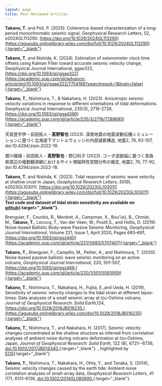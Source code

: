 ```yaml
---
layout: page
title: Peer-Reviewed Articles
---
```


**Takano, T.** and Poli, P. (2025). Coherence-based characterization of a long-period monochromatic seismic signal, Geophysical Research Letters, 52, e2024GL113290. [https://doi.org/10.1029/2024GL113290](https://agupubs.onlinelibrary.wiley.com/doi/full/10.1029/2024GL113290){:target="_blank"}

**Takano, T.** and Nishida, K. (2024). Estimation of seismometer clock time offsets using Kalman Filter toward accurate seismic velocity change, Geophysical Journal International, ggae322, [https://doi.org/10.1093/gji/ggae322](https://academic.oup.com/gji/advance-article/doi/10.1093/gji/ggae322/7754188?searchresult=1&login=false){:target="_blank"}


**Takano, T.**, Nishimura, T., & Nakahara, H. (2023). Anisotropic seismic velocity variations in response to different orientations of tidal deformations. Geophysical Journal International, 235(3), 2716-2726, [https://doi.org/10.1093/gji/ggad386](https://academic.oup.com/gji/article/235/3/2716/7288685){:target="_blank"}

天坂登宇伊・前田拓人・**髙野智也** (2023). 深発地震の地震波動伝播シミュレーションに基づく北海道下マントルウェッジの内部減衰構造, 地震2, 76, 93-107, doi:10.4294/zisin.2022-19.

寶川瑠璃・前田拓人・**髙野智也**・野口科子 (2023). コーダ波振幅に基づく青森県周辺の複数観測網におけるサイト増幅特性空間分布の推定, 地震2, 76, 77-92, doi:10.4294/zisin.2022-18.

**Takano, T.** and Nishida, K. (2023). Tidal response of seismic wave velocity at shallow crust in Japan, *Geophysical Research Letters*, *50*(9), e2023GL103011. [https://doi.org/10.1029/2023GL103011](https://agupubs.onlinelibrary.wiley.com/doi/full/10.1029/2023GL103011){:target="_blank"}    
**Test code and dataset of tidal strain sensitivity are available on [github](https://github.com/tomoyatakano/Takano-Nishida2023){:target="_blank"}.**


Brenguier, F., Courbis, R.,  Mordret, A., Campman, X., Bou\'{e}, B., Chmiel, M., **Takano, T.**, Lecocq, T., Van der Veen, W., Postif,S., and Hollis, D. (2019). Noise-based Ballistic Body-wave Passive Seismic Monitoring, *Geophysical Journal International*, Volume 221, Issue 1, April 2020, Pages 683–691, [https://doi.org/10.1093/gji/ggz440](https://academic.oup.com/gji/article/221/1/683/5707407){:target="_blank"}

**Takano, T.**, Brenguier, F., Campillo, M., Peltier, A., and Nishimura, T. (2020). Noise-based passive ballistic wave seismic monitoring on an active volcano, *Geophysical Journal International*, 220, 501-507, [https://doi.org/10.1093/gji/ggz466.](https://academic.oup.com/gji/article/220/1/501/5593959){:target="_blank"} 

**Takano, T.**, Nishimura, T., Nakahara, H., Fujita, E.,and Ueda, H. (2019), Sensitivity of seismic velocity changes to the tidal strain at different lapse-times: Data analyses of a small seismic array at Izu-Oshima volcano, *Journal of Geophysical Research: Solid Earth*,124,[https://doi.org/10.1029/2018JB016235.](https://agupubs.onlinelibrary.wiley.com/doi/10.1029/2018JB016235){:target="_blank"}

**Takano, T.**, Nishimura, T., and Nakahara, H. (2017), Seismic velocity changes concentrated at the shallow structure as inferred from correlation analyses of ambient noise during volcano deformation at Izu-Oshima, Japan, *Journal of Geophysical Research: Solid Earth*, 122 (8), 6721--6736, [doi:10.1002/2017JB014340.](https://agupubs.onlinelibrary.wiley.com/doi/full/10.1002/2017JB014340){:target="_blank"}. , highlighted by [EOS](https://eos.org/research-spotlights/quiet-volcanic-activity-changes-speed-of-ambient-seismic-waves){:target="_blank"}

**Takano, T.**, Nishimura, T., Nakahara, H., Ohta, Y., and Tanaka, S. (2014), Seismic velocity changes caused by the earth tide: Ambient noise correlation analyses of small-array data,  *Geophysical Research Letters*, *41* (17), 6131-6136, [doi:10.1002/2014GL060690.](https://agupubs.onlinelibrary.wiley.com/doi/full/10.1002/2014GL060690){:target="_blank"}. 

